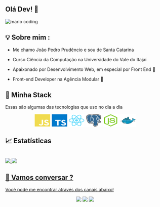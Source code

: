 ## Olá Dev! 👋

![mario coding](https://i.imgur.com/1ZvVkDc.gif)

## 💡 Sobre mim :
 - Me chamo João Pedro Prudêncio e sou de Santa Catarina
 
 - Curso Ciência da Computação na Universidade do Vale do Itajaí
 
 - Apaixonado por Desenvolvimento Web, em especial por Front End 💙
  
 - Front-end Developer na Agência Modular 🚀


## 🔮 Minha Stack
 Essas são algumas das tecnologias que uso no dia a dia

<div align="center">
  <img align="center" alt="Javascript" height="40" width="50" src="https://raw.githubusercontent.com/devicons/devicon/master/icons/javascript/javascript-plain.svg">
  <img align="center" alt="Typescript" height="40" width="50" src="https://raw.githubusercontent.com/devicons/devicon/master/icons/typescript/typescript-plain.svg">
  <img align="center" alt="React" height="40" width="50" src="https://raw.githubusercontent.com/devicons/devicon/master/icons/react/react-original.svg">
  <img align="center" alt="Postgresql" height="40" width="50" src="https://raw.githubusercontent.com/devicons/devicon/master/icons/postgresql/postgresql-original.svg">
 <img align="center" alt="NodeJS" height="40" width="50" src="https://raw.githubusercontent.com/devicons/devicon/master/icons/nodejs/nodejs-original.svg">
  <img align="center" alt="Docker" height="40" width="50" src="https://raw.githubusercontent.com/devicons/devicon/master/icons/docker/docker-original.svg"> 
</div>


## 📈 Estatísticas

<div style="display: inline-block"  align="center"><br>
 <a href="https://github.com/jp-prud">
    <img height="160em" src="https://github-readme-stats.vercel.app/api?username=jp-prud&show_icons=true&theme=react&include_all_commits=true&count_private=true" />
    <img height="160em" src="https://github-readme-stats-rafazeero.vercel.app/api/top-langs/?username=jp-prud&layout=compact&langs_count=7&theme=react"/>
  </>
</div>


## :speech_balloon: Vamos conversar ? 

Você pode me encontrar através dos canais abaixo! 

<div align="center">
  <a href="https://www.linkedin.com/in/jp-prud/" target="_blank"><img src="https://img.shields.io/badge/-LinkedIn-%230077B5?style=for-the-badge&logo=linkedin&logoColor=white" target="_blank"></a>  
    <a href="mailto:jpprud.contato@gmail.com"><img src="https://img.shields.io/badge/-Gmail-%230077B5?style=for-the-badge&logo=gmail&logoColor=white" target="_blank"></a>
  <a href="https://github.com/jp-prud/"><img src="https://img.shields.io/badge/-Github-%230077B5?style=for-the-badge&logo=github&logoColor=white" target="_blank"></a>
</div>
 
